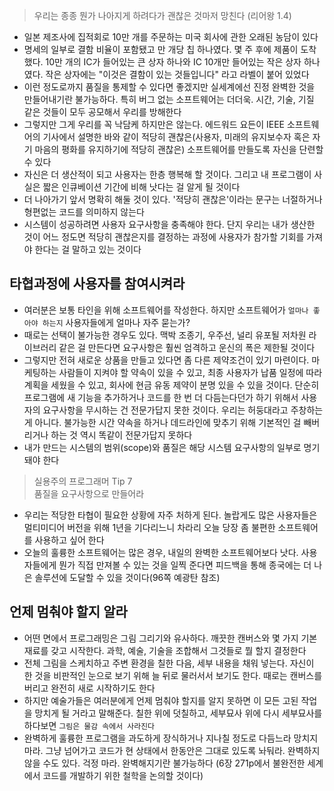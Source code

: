 > 우리는 종종 뭔가 나아지게 하려다가 괜찮은 것마저 망친다 (리어왕 1.4)

- 일본 제조사에 집적회로 10만 개를 주문하는 미국 회사에 관한 오래된 농담이 있다
- 명세의 일부로 결함 비율이 포함됐고 만 개당 칩 하나였다. 몇 주 후에 제품이 도착했다. 10만 개의 IC가 들어있는 큰 상자 하나와 IC 10개만 들어있는
작은 상자 하나였다. 작은 상자에는 "이것은 결함이 있는 것들입니다" 라고 라벨이 붙어 있었다
- 이런 정도로까지 품질을 통제할 수 있다면 좋겠지만 실세계에선 진정 완벽한 것을 만들어내기란 불가능하다. 특히 버그 없는 소프트웨어는 더더욱. 시간, 기술,
기질 같은 것들이 모두 공모해서 우리를 방해한다
- 그렇지만 그게 우리를 꼭 낙담케 하지만은 않는다. 에드워드 요든이 IEEE 소프트웨어의 기사에서 설명한 바와 같이 적당히 괜찮은(사용자, 미래의 유지보수자
혹은 자기 마음의 평화를 유지하기에 적당히 괜찮은) 소프트웨어를 만들도록 자신을 단련할 수 있다
- 자신은 더 생산적이 되고 사용자는 한층 행복해 할 것이다. 그리고 내 프로그램이 사실은 짧은 인큐베이션 기간에 비해 낫다는 걸 알게 될 것이다
- 더 나아가기 앞서 명확히 해둘 것이 있다. '적당히 괜찮은'이라는 문구는 너절하거나 형편없는 코드를 의미하지 않는다
- 시스템이 성공하려면 사용자 요구사항을 충족해야 한다. 단지 우리는 내가 생산한 것이 어느 정도면 적당히 괜찮은지를 결정하는 과정에 사용자가 참가할 기회를
가져야 한다는 걸 말하고 있는 것이다

## 타협과정에 사용자를 참여시켜라

- 여러분은 보통 타인을 위해 소프트웨어를 작성한다. 하지만 소프트웨어가 `얼마나 좋아야 하는지` 사용자들에게 얼마나 자주 묻는가?
- 때로는 선택이 불가능한 경우도 있다. 맥박 조종기, 우주선, 널리 유포될 저차원 라이브러리 같은 걸 만든다면 요구사항은 훨씬 엄격하고 운신의 폭은 제한될 것이다
- 그렇지만 전혀 새로운 상품을 만들고 있다면 좀 다른 제약조건이 있기 마련이다. 마케팅하는 사람들이 지켜야 할 약속이 있을 수 있고, 최종 사용자가 납품 일정에 따라
계획을 세웠을 수 있고, 회사에 현금 유동 제약이 분명 있을 수 있을 것이다. 단순히 프로그램에 새 기능을 추가하거나 코드를 한 번 더 다듬는다던가 하기 위해서
사용자의 요구사항을 무시하는 건 전문가답지 못한 것이다. 우리는 허둥대라고 주창하는 게 아니다. 불가능한 시간 약속을 하거나 데드라인에 맞추기 위해 기본적인 걸
빼버리거나 하는 것 역시 똑같이 전문가답지 못하다
- 내가 만드는 시스템의 범위(scope)와 품질은 해당 시스템 요구사항의 일부로 명기돼야 한다

> 실용주의 프로그래머 Tip 7  
> 품질을 요구사항으로 만들어라

- 우리는 적당한 타협이 필요한 상황에 자주 처하게 된다. 놀랍게도 많은 사용자들은 멀티미디어 버전을 위해 1년을 기다리느니 차라리 오늘 당장 좀 불편한 소프트웨어를
사용하고 싶어 한다
- 오늘의 훌륭한 소프트웨어는 많은 경우, 내일의 완벽한 소프트웨어보다 낫다. 사용자들에게 뭔가 직접 만져볼 수 있는 것을 일찍 준다면 피드백을 통해 종국에는 더
나은 솔루션에 도달할 수 있을 것이다(96쪽 예광탄 참조)

## 언제 멈춰야 할지 알라

- 어떤 면에서 프로그래밍은 그림 그리기와 유사하다. 깨끗한 캔버스와 몇 가지 기본 재료를 갖고 시작한다. 과학, 예술, 기술을 조합해서 그것들로 뭘 할지 결정한다
- 전체 그림을 스케치하고 주변 환경을 칠한 다음, 세부 내용을 채워 넣는다. 자신이 한 것을 비판적인 눈으로 보기 위해 늘 뒤로 물러서서 보기도 한다. 때로는 캔버스를
버리고 완전히 새로 시작하기도 한다
- 하지만 예술가들은 여러분에게 언제 멈춰야 할지를 알지 못하면 이 모든 고된 작업을 망치게 될 거라고 말해준다. 칠한 위에 덧칠하고, 세부묘사 위에 다시 세부묘사를
하다보면 `그림은 물감 속에서 사라진다`
- 완벽하게 훌륭한 프로그램을 과도하게 장식하거나 지나칠 정도로 다듬느라 망치지 마라. 그냥 넘어가고 코드가 현 상태에서 한동안은 그대로 있도록 놔둬라. 완벽하지 않을
수도 있다. 걱정 마라. 완벽해지기란 불가능하다 (6장 271p에서 불완전한 세계에서 코드를 개발하기 위한 철학을 논의할 것이다)